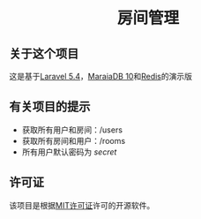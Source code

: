 <h1 align="center">房间管理</h1>

## 关于这个项目

这是基于[Laravel 5.4](https://laravel.com/)，[MaraiaDB 10](https://mariadb.org/)和[Redis](https://redis.io/)的演示版

## 有关项目的提示

- 获取所有用户和房间：/users
- 获取所有房间和用户：/rooms
- 所有用户默认密码为 _secret_

## 许可证

该项目是根据[MIT许可证](http://opensource.org/licenses/MIT)许可的开源软件。
